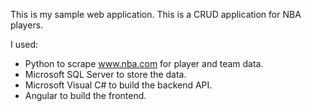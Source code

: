 This is my sample web application.  This is a CRUD application for NBA players.

I used:
  - Python to scrape www.nba.com for player and team data.
  - Microsoft SQL Server to store the data.
  - Microsoft Visual C# to build the backend API.
  - Angular to build the frontend.
